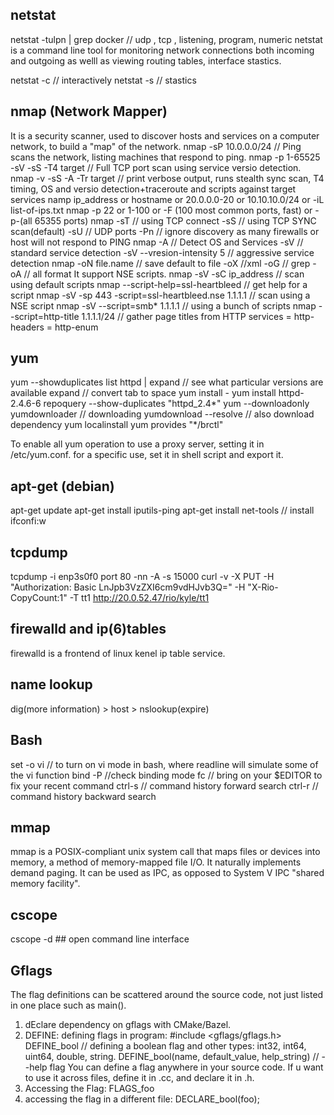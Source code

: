 ## netstat
netstat -tulpn | grep docker  // udp , tcp , listening, program, numeric
netstat is a command line tool for monitoring network connections both incoming
and outgoing as welll as viewing routing tables, interface stastics.

netstat -c // interactively
netstat -s  // stastics

## nmap (Network Mapper)
It is a security scanner, used to discover hosts and services on a computer network, to build
a "map" of the network.
nmap -sP 10.0.0.0/24  // Ping scans the network, listing machines that respond to ping.
nmap -p 1-65525 -sV -sS -T4 target // Full TCP port scan using service versio detection.
nmap -v -sS -A -Tr target // print verbose output, runs stealth sync scan, T4 timing, OS and versio detection+traceroute and scripts against target services
namp ip_address or hostname or 20.0.0.0-20 or 10.10.10.0/24 or -iL list-of-ips.txt
nmap -p 22 or 1-100 or -F (100 most common ports, fast) or -p-(all 65355 ports)
nmap -sT // using TCP connect
    -sS  // using TCP SYNC scan(default)
    -sU  // UDP ports
    -Pn  // ignore discovery as many firewalls or host will not respond to PING
nmap -A  // Detect OS and Services
    -sV  // standard service detection
    -sV --vresion-intensity 5  // aggressive service detection
nmap -oN file.name // save default to file
     -oX  //xml
     -oG  // grep
     -oA // all format
It support NSE scripts.
nmap -sV -sC ip_address // scan using default scripts
nmap --script-help=ssl-heartbleed // get help for a script
nmap -sV -sp 443 -script=ssl-heartbleed.nse 1.1.1.1 // scan using a NSE script
nmap -sV --script=smb\* 1.1.1.1 // using a bunch of scripts
nmap --script=http-title 1.1.1.1/24 // gather page titles from HTTP services
            = http-headers
            = http-enum

## yum
yum --showduplicates list httpd | expand   // see what particular versions are available
expand  // convert tab to space
yum install <package-name>-<version info>
yum install httpd-2.4.6-6
repoquery --show-duplicates "httpd_2.4\*"
yum --downloadonly <package>
yumdownloader <package>  // downloading 
yumdownload --resolve <package> // also download dependency
yum localinstall <path to rpm>
yum provides "\*/brctl"

To enable all yum operation to use a proxy server, setting it in /etc/yum.conf.
for a specific use, set it in shell script and export it.

## apt-get (debian)
apt-get update
apt-get install iputils-ping
apt-get install net-tools // install ifconfi:w

## tcpdump
tcpdump -i enp3s0f0 port 80 -nn -A -s 15000
curl -v -X PUT -H "Authorization: Basic LnJpb3VzZXI6cm9vdHJvb3Q=" -H "X-Rio-CopyCount:1" -T tt1 http://20.0.52.47/rio/kyle/tt1

## firewalld and ip(6)tables
firewalld is a frontend of linux kenel ip table service.

## name lookup
dig(more information) > host > nslookup(expire)

## Bash
set -o vi // to turn on vi mode in bash, where readline will simulate some of the vi function
bind -P //check binding mode
fc // bring on your $EDITOR to fix your recent command
ctrl-s // command history forward search
ctrl-r // command history backward search

## mmap
mmap is a POSIX-compliant unix system call that maps files or devices into
memory, a method of memory-mapped file I/O. It naturally implements demand
paging. It can be used as IPC, as opposed to System V IPC "shared memory
facility".

## cscope
cscope -d ## open command line interface

## Gflags
The flag definitions can be scattered around the source code, not just listed
in one place such as main().
1. dEclare dependency on gflags with CMake/Bazel.
2. DEFINE: defining flags in program:
    #include <gflags/gflags.h>
    DEFINE_bool // defining a boolean flag
    and other types: int32, int64, uint64, double, string.
    DEFINE_bool(name, default_value, help_string) // --help flag
You can define a flag anywhere in your source code. If u want to use it across
files, define it in .cc, and declare it in .h.
3. Accessing the Flag: FLAGS_foo
4. accessing the flag in a different file: DECLARE_bool(foo);
